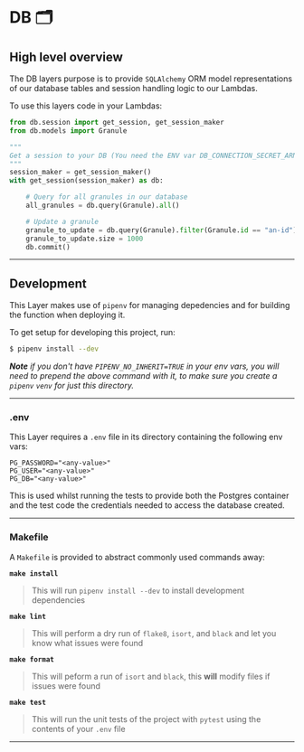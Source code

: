 # DB 🗂

## High level overview

The DB layers purpose is to provide `SQLAlchemy` ORM model representations of our database tables and session handling logic to our Lambdas.

To use this layers code in your Lambdas:

```python
from db.session import get_session, get_session_maker
from db.models import Granule

"""
Get a session to your DB (You need the ENV var DB_CONNECTION_SECRET_ARN which points to a AWS Secrets Manager Secret object containing the keys 'username', 'password', 'dbname', and 'host')
"""
session_maker = get_session_maker()
with get_session(session_maker) as db:

    # Query for all granules in our database
    all_granules = db.query(Granule).all()

    # Update a granule
    granule_to_update = db.query(Granule).filter(Granule.id == "an-id").first()
    granule_to_update.size = 1000
    db.commit()
```

---

## Development

This Layer makes use of `pipenv` for managing depedencies and for building the function when deploying it.

To get setup for developing this project, run:

```bash
$ pipenv install --dev
```

_**Note** if you don't have `PIPENV_NO_INHERIT=TRUE` in your env vars, you will need to prepend the above command with it, to make sure you create a `pipenv` `venv` for just this directory._

---

### .env

This Layer requires a `.env` file in its directory containing the following env vars:

```
PG_PASSWORD="<any-value>"
PG_USER="<any-value>"
PG_DB="<any-value>"
```

This is used whilst running the tests to provide both the Postgres container and the test code the credentials needed to access the database created.

---

### Makefile

A `Makefile` is provided to abstract commonly used commands away:

**`make install`**

> This will run `pipenv install --dev` to install development dependencies

**`make lint`**

> This will perform a dry run of `flake8`, `isort`, and `black` and let you know what issues were found

**`make format`**

> This will peform a run of `isort` and `black`, this **will** modify files if issues were found

**`make test`**

> This will run the unit tests of the project with `pytest` using the contents of your `.env` file

---


